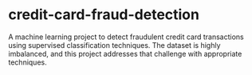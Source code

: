# credit-card-fraud-detection
A machine learning project to detect fraudulent credit card transactions using supervised classification techniques. The dataset is highly imbalanced, and this project addresses that challenge with appropriate techniques.
